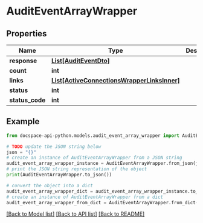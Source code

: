 # AuditEventArrayWrapper

## Properties

Name | Type | Description | Notes
------------ | ------------- | ------------- | -------------
**response** | [**List[AuditEventDto]**](AuditEventDto.md) |  | [optional] 
**count** | **int** |  | [optional] 
**links** | [**List[ActiveConnectionsWrapperLinksInner]**](ActiveConnectionsWrapperLinksInner.md) |  | [optional] 
**status** | **int** |  | [optional] 
**status_code** | **int** |  | [optional] 

## Example

```python
from docspace-api-python.models.audit_event_array_wrapper import AuditEventArrayWrapper

# TODO update the JSON string below
json = "{}"
# create an instance of AuditEventArrayWrapper from a JSON string
audit_event_array_wrapper_instance = AuditEventArrayWrapper.from_json(json)
# print the JSON string representation of the object
print(AuditEventArrayWrapper.to_json())

# convert the object into a dict
audit_event_array_wrapper_dict = audit_event_array_wrapper_instance.to_dict()
# create an instance of AuditEventArrayWrapper from a dict
audit_event_array_wrapper_from_dict = AuditEventArrayWrapper.from_dict(audit_event_array_wrapper_dict)
```
[[Back to Model list]](../README.md#documentation-for-models) [[Back to API list]](../README.md#documentation-for-api-endpoints) [[Back to README]](../README.md)


